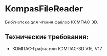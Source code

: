 # KompasFileReader

Библиотека для чтения файлов КОМПАС-3D.

## Технические требования:

- КОМПАС-График или КОМПАС-3D V16, V17




